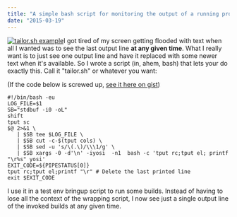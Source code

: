 ```yaml
---
title: "A simple bash script for monitoring the output of a running process"
date: "2015-03-19"
---
```


[![tailor.sh example](images/ezgif-com-crop.gif)](https://noamlewis.wordpress.com/wp-content/uploads/2015/03/ezgif-com-crop.gif)I got tired of my screen getting flooded with text when all I wanted was to see the last output line **at any given time**. What I really want is to just see one output line and have it replaced with some newer text when it's available. So I wrote a script (in, ahem, bash) that lets your do exactly this. Call it "tailor.sh" or whatever you want:

(If the code below is screwed up, [see it here on gist](https://gist.github.com/sinelaw/12b7957950c5103e7b46))

```
#!/bin/bash -eu
LOG_FILE=$1
SB="stdbuf -i0 -oL"
shift
tput sc
$@ 2>&1 \
   | $SB tee $LOG_FILE \
   | $SB cut -c-$(tput cols) \
   | $SB sed -u 's/\(.\)/\\\1/g' \
   | $SB xargs -0 -d'\n' -iyosi  -n1  bash -c 'tput rc;tput el; printf "\r%s" yosi'
EXIT_CODE=${PIPESTATUS[0]}
tput rc;tput el;printf "\r" # Delete the last printed line
exit $EXIT_CODE

```

I use it in a test env bringup script to run some builds. Instead of having to lose all the context of the wrapping script, I now see just a single output line of the invoked builds at any given time.
